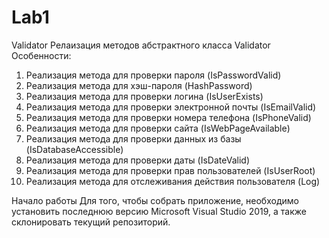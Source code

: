 # Lab1
Validator
Релаизация методов абстрактного класса Validator
Особенности:
1. Реализация метода для проверки пароля (IsPasswordValid)
2. Реализация метода для хэш-пароля (HashPassword)
3. Реализация метода для проверки логина (IsUserExists)
4. Реализация метода для проверки электронной почты (IsEmailValid)
5. Реализация метода для проверки номера телефона (IsPhoneValid)
6. Реализация метода для проверки сайта (IsWebPageAvailable)
7. Реализация метода для проверки данных из базы (IsDatabaseAccessible)
8. Реализация метода для проверки даты (IsDateValid)
9. Реализация метода для проверки прав пользователей (IsUserRoot)
10. Реализация метода для отслеживания действия пользователя (Log)

Начало работы
Для того, чтобы собрать приложение, необходимо установить последнюю версию Microsoft Visual Studio 2019, а также склонировать текущий репозиторий.
